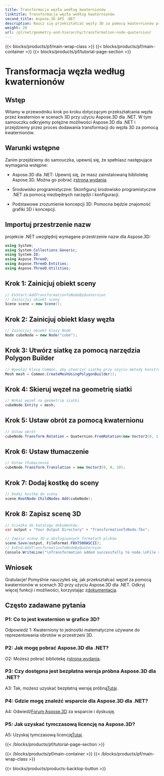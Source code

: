 ```yaml
---
title: Transformacja węzła według kwaternionów
linktitle: Transformacja węzła według kwaternionów
second_title: Aspose.3D API .NET
description: Naucz się przekształcać węzły 3D za pomocą kwaternionów przy użyciu Aspose.3D dla .NET. Przewodnik krok po kroku dla początkujących.
weight: 20
url: /pl/net/geometry-and-hierarchy/transformation-node-quaternion/
---
```


{{< blocks/products/pf/main-wrap-class >}}
{{< blocks/products/pf/main-container >}}
{{< blocks/products/pf/tutorial-page-section >}}

# Transformacja węzła według kwaternionów

## Wstęp

Witamy w przewodniku krok po kroku dotyczącym przekształcania węzła przez kwaternion w scenach 3D przy użyciu Aspose.3D dla .NET. W tym samouczku odkryjemy potężne możliwości Aspose.3D dla .NET i przejdziemy przez proces dodawania transformacji do węzła 3D za pomocą kwaternionów.

## Warunki wstępne

Zanim przejdziemy do samouczka, upewnij się, że spełniasz następujące wymagania wstępne:

-  Aspose.3D dla .NET: Upewnij się, że masz zainstalowaną bibliotekę Aspose.3D. Można go pobrać z[strona wydania](https://releases.aspose.com/3d/net/).

- Środowisko programistyczne: Skonfiguruj środowisko programistyczne .NET za pomocą niezbędnych narzędzi i konfiguracji.

- Podstawowe zrozumienie koncepcji 3D: Pomocna będzie znajomość grafiki 3D i koncepcji.

## Importuj przestrzenie nazw

projekcie .NET uwzględnij wymagane przestrzenie nazw dla Aspose.3D:

```csharp
using System;
using System.Collections.Generic;
using System.IO;
using Aspose.ThreeD;
using Aspose.ThreeD.Entities;
using Aspose.ThreeD.Utilities;
```

## Krok 1: Zainicjuj obiekt sceny

```csharp
// ExStart:AddTransformationToNodeByQuaternion
// Zainicjuj obiekt sceny
Scene scene = new Scene();
```

## Krok 2: Zainicjuj obiekt klasy węzła

```csharp
// Zainicjuj obiekt klasy Node
Node cubeNode = new Node("cube");
```

## Krok 3: Utwórz siatkę za pomocą narzędzia Polygon Builder

```csharp
// Wywołaj klasę Common, aby utworzyć siatkę przy użyciu metody konstruktora wielokątów, aby ustawić instancję siatki
Mesh mesh = Common.CreateMeshUsingPolygonBuilder();
```

## Krok 4: Skieruj węzeł na geometrię siatki

```csharp
// Wskaż węzeł na geometrię siatki
cubeNode.Entity = mesh;
```

## Krok 5: Ustaw obrót za pomocą kwaternionu

```csharp
// Ustaw obrót
cubeNode.Transform.Rotation = Quaternion.FromRotation(new Vector3(0, 1, 0), new Vector3(0.3, 0.5, 0.1));            
```

## Krok 6: Ustaw tłumaczenie

```csharp
// Ustaw tłumaczenie
cubeNode.Transform.Translation = new Vector3(0, 0, 20);            
```

## Krok 7: Dodaj kostkę do sceny

```csharp
// Dodaj kostkę do sceny
scene.RootNode.ChildNodes.Add(cubeNode);
```

## Krok 8: Zapisz scenę 3D

```csharp
// Ścieżka do katalogu dokumentów.
var output = "Your Output Directory" + "TransformationToNode.fbx";

// Zapisz scenę 3D w obsługiwanych formatach plików
scene.Save(output, FileFormat.FBX7500ASCII);
// ExEnd:AddTransformationToNodeByQuaternion
Console.WriteLine("\nTransformation added successfully to node.\nFile saved at " + output);
```

## Wniosek

 Gratulacje! Pomyślnie nauczyłeś się, jak przekształcać węzeł za pomocą kwaternionów w scenach 3D przy użyciu Aspose.3D dla .NET. Odkryj więcej funkcji i możliwości, korzystając z[dokumentacja](https://reference.aspose.com/3d/net/).

## Często zadawane pytania

### P1: Co to jest kwaternion w grafice 3D?

Odpowiedź 1: Kwaterniony to jednostki matematyczne używane do reprezentowania obrotów w przestrzeni 3D.

### P2: Jak mogę pobrać Aspose.3D dla .NET?

 O2: Możesz pobrać bibliotekę z[strona wydania](https://releases.aspose.com/3d/net/).

### P3: Czy dostępna jest bezpłatna wersja próbna Aspose.3D dla .NET?

 A3: Tak, możesz uzyskać bezpłatną wersję próbną[Tutaj](https://releases.aspose.com/).

### P4: Gdzie mogę znaleźć wsparcie dla Aspose.3D dla .NET?

 A4: Odwiedź[Forum Aspose.3D](https://forum.aspose.com/c/3d/18) za wsparcie i dyskusję.

### P5: Jak uzyskać tymczasową licencję na Aspose.3D?

 A5: Uzyskaj tymczasową licencję[Tutaj](https://purchase.aspose.com/temporary-license/).

{{< /blocks/products/pf/tutorial-page-section >}}

{{< /blocks/products/pf/main-container >}}
{{< /blocks/products/pf/main-wrap-class >}}

{{< blocks/products/products-backtop-button >}}
